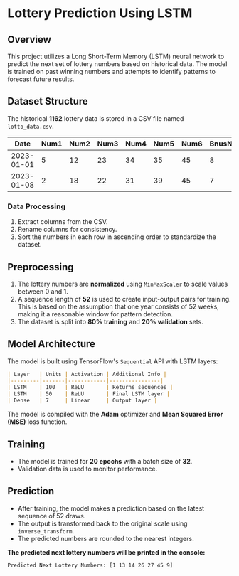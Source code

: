 # Lottery Prediction Using LSTM

## Overview
This project utilizes a Long Short-Term Memory (LSTM) neural network to predict the next set of lottery numbers based on historical data. The model is trained on past winning numbers and attempts to identify patterns to forecast future results.

## Dataset Structure
The historical **1162** lottery data is stored in a CSV file named `lotto_data.csv`.

| Date       | Num1 | Num2 | Num3 | Num4 | Num5 | Num6 | BnusNo |
|------------|------|------|------|------|------|------|--------|
| 2023-01-01 |  5   | 12   | 23   | 34   | 35   | 45   |   8    |
| 2023-01-08 |  2   | 18   | 22   | 31   | 39   | 45   |   7    |

### Data Processing
1. Extract columns from the CSV.
2. Rename columns for consistency.
3. Sort the numbers in each row in ascending order to standardize the dataset.

## Preprocessing
1. The lottery numbers are **normalized** using `MinMaxScaler` to scale values between 0 and 1.
2. A sequence length of **52** is used to create input-output pairs for training. This is based on the assumption that one year consists of 52 weeks, making it a reasonable window for pattern detection.
3. The dataset is split into **80% training** and **20% validation** sets.

## Model Architecture
The model is built using TensorFlow's `Sequential` API with LSTM layers:

```md
| Layer   | Units | Activation | Additional Info |
|---------|-------|------------|----------------|
| LSTM    | 100   | ReLU       | Returns sequences |
| LSTM    | 50    | ReLU       | Final LSTM layer |
| Dense   | 7     | Linear     | Output layer |
```

The model is compiled with the **Adam** optimizer and **Mean Squared Error (MSE)** loss function.

## Training
- The model is trained for **20 epochs** with a batch size of **32**.
- Validation data is used to monitor performance.

## Prediction
- After training, the model makes a prediction based on the latest sequence of 52 draws.
- The output is transformed back to the original scale using `inverse_transform`.
- The predicted numbers are rounded to the nearest integers.

**The predicted next lottery numbers will be printed in the console:**
```
Predicted Next Lottery Numbers: [1 13 14 26 27 45 9]
```

